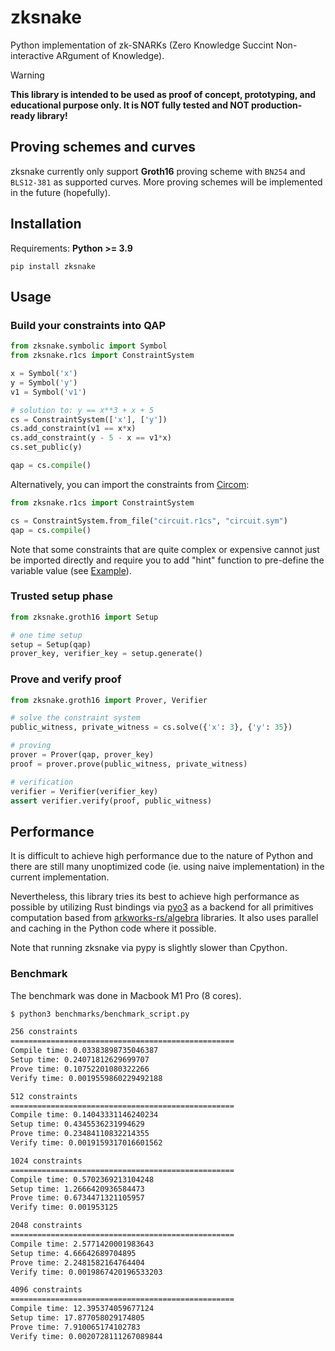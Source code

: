 # zksnake

Python implementation of zk-SNARKs (Zero Knowledge Succint Non-interactive ARgument of Knowledge).

<!-- prettier-ignore-start -->
> [!WARNING] 
**This library is intended to be used as proof of concept, prototyping, and educational purpose only. It is NOT fully tested and NOT production-ready library!**
<!-- prettier-ignore-end -->

## Proving schemes and curves

zksnake currently only support **Groth16** proving scheme with `BN254` and `BLS12-381` as supported curves. More proving schemes will be implemented in the future (hopefully).

## Installation

Requirements: **Python >= 3.9**

```
pip install zksnake
```

## Usage

### Build your constraints into QAP

```python
from zksnake.symbolic import Symbol
from zksnake.r1cs import ConstraintSystem

x = Symbol('x')
y = Symbol('y')
v1 = Symbol('v1')

# solution to: y == x**3 + x + 5
cs = ConstraintSystem(['x'], ['y'])
cs.add_constraint(v1 == x*x)
cs.add_constraint(y - 5 - x == v1*x)
cs.set_public(y)

qap = cs.compile()
```

Alternatively, you can import the constraints from [Circom](https://github.com/iden3/circom):

```python
from zksnake.r1cs import ConstraintSystem

cs = ConstraintSystem.from_file("circuit.r1cs", "circuit.sym")
qap = cs.compile()
```

Note that some constraints that are quite complex or expensive cannot just be imported directly and require you to add "hint" function to pre-define the variable value (see [Example](./examples/example_bitify_circom.py)).

### Trusted setup phase

```python
from zksnake.groth16 import Setup

# one time setup
setup = Setup(qap)
prover_key, verifier_key = setup.generate()
```

### Prove and verify proof

```python
from zksnake.groth16 import Prover, Verifier

# solve the constraint system
public_witness, private_witness = cs.solve({'x': 3}, {'y': 35})

# proving
prover = Prover(qap, prover_key)
proof = prover.prove(public_witness, private_witness)

# verification
verifier = Verifier(verifier_key)
assert verifier.verify(proof, public_witness)
```

## Performance

It is difficult to achieve high performance due to the nature of Python and there are still many unoptimized code (ie. using naive implementation) in the current implementation.

Nevertheless, this library tries its best to achieve high performance as possible by utilizing Rust bindings via [pyo3](https://github.com/PyO3/pyo3) as a backend for all primitives computation based from [arkworks-rs/algebra](https://github.com/arkworks-rs/algebra) libraries. It also uses parallel and caching in the Python code where it possible.

Note that running zksnake via pypy is slightly slower than Cpython.

### Benchmark

The benchmark was done in Macbook M1 Pro (8 cores).

```bash
$ python3 benchmarks/benchmark_script.py

256 constraints
==================================================
Compile time: 0.03383898735046387
Setup time: 0.24071812629699707
Prove time: 0.10752201080322266
Verify time: 0.0019559860229492188

512 constraints
==================================================
Compile time: 0.14043331146240234
Setup time: 0.4345536231994629
Prove time: 0.23484110832214355
Verify time: 0.0019159317016601562

1024 constraints
==================================================
Compile time: 0.5702369213104248
Setup time: 1.2666420936584473
Prove time: 0.6734471321105957
Verify time: 0.001953125

2048 constraints
==================================================
Compile time: 2.5771420001983643
Setup time: 4.66642689704895
Prove time: 2.2481582164764404
Verify time: 0.0019867420196533203

4096 constraints
==================================================
Compile time: 12.395374059677124
Setup time: 17.877058029174805
Prove time: 7.910065174102783
Verify time: 0.0020728111267089844
```
